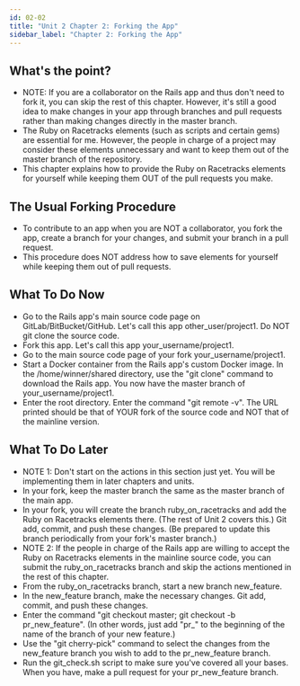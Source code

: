 ```yaml
---
id: 02-02
title: "Unit 2 Chapter 2: Forking the App"
sidebar_label: "Chapter 2: Forking the App"
---
```


## What's the point?
* NOTE: If you are a collaborator on the Rails app and thus don't need to fork it, you can skip the rest of this chapter.  However, it's still a good idea to make changes in your app through branches and pull requests rather than making changes directly in the master branch.
* The Ruby on Racetracks elements (such as scripts and certain gems) are essential for me.  However, the people in charge of a project may consider these elements unnecessary and want to keep them out of the master branch of the repository.
* This chapter explains how to provide the Ruby on Racetracks elements for yourself while keeping them OUT of the pull requests you make.

## The Usual Forking Procedure
* To contribute to an app when you are NOT a collaborator, you fork the app, create a branch for your changes, and submit your branch in a pull request.
* This procedure does NOT address how to save elements for yourself while keeping them out of pull requests.

## What To Do Now
* Go to the Rails app's main source code page on GitLab/BitBucket/GitHub.  Let's call this app other_user/project1.  Do NOT git clone the source code.
* Fork this app.  Let's call this app your_username/project1.
* Go to the main source code page of your fork your_username/project1.
* Start a Docker container from the Rails app's custom Docker image.  In the /home/winner/shared directory, use the "git clone" command to download the Rails app.  You now have the master branch of your_username/project1.
* Enter the root directory.  Enter the command "git remote -v".  The URL printed should be that of YOUR fork of the source code and NOT that of the mainline version.

## What To Do Later
* NOTE 1: Don't start on the actions in this section just yet.  You will be implementing them in later chapters and units.
* In your fork, keep the master branch the same as the master branch of the main app.
* In your fork, you will create the branch ruby_on_racetracks and add the Ruby on Racetracks elements there.  (The rest of Unit 2 covers this.)  Git add, commit, and push these changes.  (Be prepared to update this branch periodically from your fork's master branch.)
* NOTE 2: If the people in charge of the Rails app are willing to accept the Ruby on Racetracks elements in the mainline source code, you can submit the ruby_on_racetracks branch and skip the actions mentioned in the rest of this chapter.
* From the ruby_on_racetracks branch, start a new branch new_feature.
* In the new_feature branch, make the necessary changes.  Git add, commit, and push these changes.
* Enter the command "git checkout master; git checkout -b pr_new_feature".  (In other words, just add "pr_" to the beginning of the name of the branch of your new feature.)
* Use the "git cherry-pick" command to select the changes from the new_feature branch you wish to add to the pr_new_feature branch.
* Run the git_check.sh script to make sure you've covered all your bases.  When you have, make a pull request for your pr_new_feature branch.

